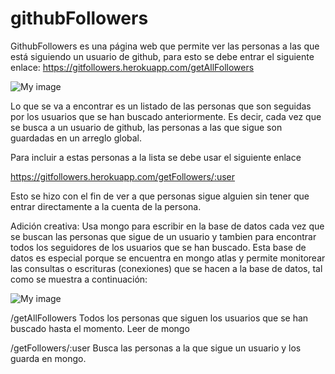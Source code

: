 # githubFollowers

GithubFollowers es una página web que permite ver las personas a las que está siguiendo un usuario de github, para esto se debe entrar el siguiente enlace:
  https://gitfollowers.herokuapp.com/getAllFollowers
  
  
  ![My image](https://github.com/lnbello10/githubFollowers/blob/master/imagen.jpg)

  
Lo que se va a encontrar es un listado de las personas que son seguidas por los usuarios que se han buscado anteriormente. Es decir, cada vez que se busca a un usuario de github, las personas a las que sigue son guardadas en un arreglo global. 

Para incluir a estas personas a la lista se debe usar el siguiente enlace

  https://gitfollowers.herokuapp.com/getFollowers/:user

Esto se hizo con el fin de ver a que personas sigue alguien sin tener que entrar directamente a la cuenta de la persona. 

Adición creativa:
Usa mongo para escribir en la base de datos cada vez que se buscan las personas que sigue de un usuario y tambien para encontrar todos los seguidores de los usuarios que se han buscado. Esta base de datos es especial porque se encuentra en mongo atlas y permite monitorear las consultas o escrituras (conexiones) que se hacen a la base de datos, tal como se muestra a continuación:

![My image](https://github.com/lnbello10/githubFollowers/blob/master/mongo%20atlas.png)


/getAllFollowers Todos los personas que siguen los usuarios que se han buscado hasta el momento. Leer de mongo

/getFollowers/:user Busca las personas a la que sigue un usuario y los guarda en mongo.

